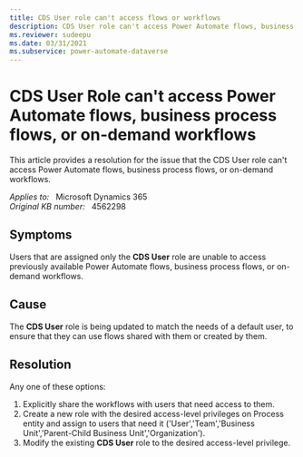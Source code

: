 ```yaml
---
title: CDS User role can't access flows or workflows
description: CDS User role can't access Power Automate flows, business process flows, or on-demand workflows. Provides a resolution.
ms.reviewer: sudeepu
ms.date: 03/31/2021
ms.subservice: power-automate-dataverse
---
```

# CDS User Role can't access Power Automate flows, business process flows, or on-demand workflows

This article provides a resolution for the issue that the CDS User role can't access Power Automate flows, business process flows, or on-demand workflows.

_Applies to:_ &nbsp; Microsoft Dynamics 365  
_Original KB number:_ &nbsp; 4562298

## Symptoms

Users that are assigned only the **CDS User** role are unable to access previously available Power Automate flows, business process flows, or on-demand workflows.

## Cause

The **CDS User** role is being updated to match the needs of a default user, to ensure that they can use flows shared with them or created by them.

## Resolution

Any one of these options:

1. Explicitly share the workflows with users that need access to them.
2. Create a new role with the desired access-level privileges on Process entity and assign to users that need it ('User','Team','Business Unit','Parent-Child Business Unit','Organization').
3. Modify the existing **CDS User** role to the desired access-level privilege.
